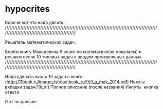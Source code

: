 # hypocrites
Короче вот что надо делать:
/////////////////////////////////////////////////////////////////////////////////////////////////////////////////////////////////////////////////

Решатель математических задач. 

Берём книгу Макаревича 9 класс по математике(не покупаем) и решаем около 10 типовых задач с вводом произвольных данных
/////////////////////////////////////////////////////////////////////////////////////////////////////////////////////////////////////////////////

Надо сделать около 10 задач с книги (http://11book.ru/images/shcoolbook_ru/9/9_a_mak_2014.pdf) 
Нужны вкладки задач(10шт.)
Полное описание (после названия)
Инпуты, кнопка ответа

Я хз чо дальше
